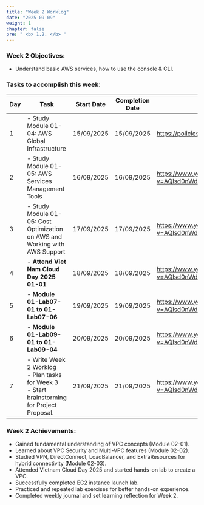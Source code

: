 ```yaml
---
title: "Week 2 Worklog"
date: "2025-09-09"
weight: 1
chapter: false
pre: " <b> 1.2. </b> "
---
```


### Week 2 Objectives:

- Understand basic AWS services, how to use the console & CLI.

### Tasks to accomplish this week:

| Day | Task                                                                                               | Start Date | Completion Date | Reference                                                                                                      |
| --- | -------------------------------------------------------------------------------------------------- | ---------- | --------------- | -------------------------------------------------------------------------------------------------------------- |
| 1   | - Study Module 01-04: AWS Global Infrastructure                                                    | 15/09/2025 | 15/09/2025      | <https://policies.fcjuni.com/1-regulations/>                                                                   |
| 2   | - Study Module 01-05: AWS Services Management Tools                                                | 16/09/2025 | 16/09/2025      | <https://www.youtube.com/watch?v=AQlsd0nWdZk&list=PLahN4TLWtox2a3vElknwzU_urND8hLn1i&ab_channel=AWSStudyGroup> |
| 3   | - Study Module 01-06: Cost Optimization on AWS and Working with AWS Support                        | 17/09/2025 | 17/09/2025      | <https://www.youtube.com/watch?v=AQlsd0nWdZk&list=PLahN4TLWtox2a3vElknwzU_urND8hLn1i&ab_channel=AWSStudyGroup> |
| 4   | - **Attend Viet Nam Cloud Day 2025 01-01**                                                         | 18/09/2025 | 18/09/2025      | <https://www.youtube.com/watch?v=AQlsd0nWdZk&list=PLahN4TLWtox2a3vElknwzU_urND8hLn1i&ab_channel=AWSStudyGroup> |
| 5   | - **Module 01-Lab07-01 to 01-Lab07-06**                                                            | 19/09/2025 | 19/09/2025      | <https://www.youtube.com/watch?v=AQlsd0nWdZk&list=PLahN4TLWtox2a3vElknwzU_urND8hLn1i&ab_channel=AWSStudyGroup> |
| 6   | - **Module 01-Lab09-01 to 01-Lab09-04**                                                            | 20/09/2025 | 20/09/2025      | <https://www.youtube.com/watch?v=AQlsd0nWdZk&list=PLahN4TLWtox2a3vElknwzU_urND8hLn1i&ab_channel=AWSStudyGroup> |
| 7   | - Write Week 2 Worklog <br>- Plan tasks for Week 3 <br>- Start brainstorming for Project Proposal. | 21/09/2025 | 21/09/2025      | <https://www.youtube.com/watch?v=AQlsd0nWdZk&list=PLahN4TLWtox2a3vElknwzU_urND8hLn1i&ab_channel=AWSStudyGroup> |

### Week 2 Achievements:

- Gained fundamental understanding of VPC concepts (Module 02-01).
- Learned about VPC Security and Multi-VPC features (Module 02-02).
- Studied VPN, DirectConnect, LoadBalancer, and ExtraResources for hybrid connectivity (Module 02-03).
- Attended Vietnam Cloud Day 2025 and started hands-on lab to create a VPC.
- Successfully completed EC2 instance launch lab.
- Practiced and repeated lab exercises for better hands-on experience.
- Completed weekly journal and set learning reflection for Week 2.
